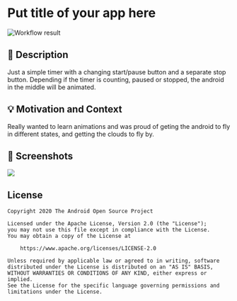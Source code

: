 # Put title of your app here

<!--- Replace <OWNER> with your Github Username and <REPOSITORY> with the name of your repository. -->
<!--- You can find both of these in the url bar when you open your repository in github. -->
![Workflow result](https://github.com/charlieanderson/CountdownTimer/workflows/Check/badge.svg)


## :scroll: Description
Just a simple timer with a changing start/pause button and a separate stop button. Depending if the timer is
counting, paused or stopped, the android in the middle will be animated.


## :bulb: Motivation and Context
Really wanted to learn animations and was proud of geting the android to fly in different states,
and getting the clouds to fly by.


## :camera_flash: Screenshots
![](week2jetpack.gif)

## License
```
Copyright 2020 The Android Open Source Project

Licensed under the Apache License, Version 2.0 (the "License");
you may not use this file except in compliance with the License.
You may obtain a copy of the License at

    https://www.apache.org/licenses/LICENSE-2.0

Unless required by applicable law or agreed to in writing, software
distributed under the License is distributed on an "AS IS" BASIS,
WITHOUT WARRANTIES OR CONDITIONS OF ANY KIND, either express or implied.
See the License for the specific language governing permissions and
limitations under the License.
```

